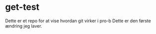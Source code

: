 # get-test
Dette er et repo for at vise hvordan git virker i pro-b
Dette er den første ændring jeg laver.